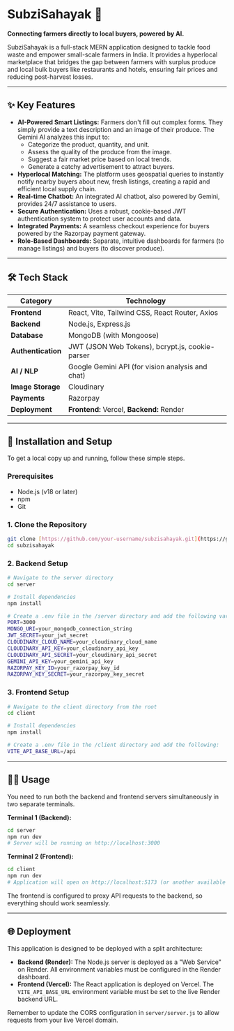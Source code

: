 # SubziSahayak 🥬

**Connecting farmers directly to local buyers, powered by AI.**

SubziSahayak is a full-stack MERN application designed to tackle food waste and empower small-scale farmers in India. It provides a hyperlocal marketplace that bridges the gap between farmers with surplus produce and local bulk buyers like restaurants and hotels, ensuring fair prices and reducing post-harvest losses.

---

## ✨ Key Features

* **AI-Powered Smart Listings:** Farmers don't fill out complex forms. They simply provide a text description and an image of their produce. The Gemini AI analyzes this input to:
    * Categorize the product, quantity, and unit.
    * Assess the quality of the produce from the image.
    * Suggest a fair market price based on local trends.
    * Generate a catchy advertisement to attract buyers.
* **Hyperlocal Matching:** The platform uses geospatial queries to instantly notify nearby buyers about new, fresh listings, creating a rapid and efficient local supply chain.
* **Real-time Chatbot:** An integrated AI chatbot, also powered by Gemini, provides 24/7 assistance to users.
* **Secure Authentication:** Uses a robust, cookie-based JWT authentication system to protect user accounts and data.
* **Integrated Payments:** A seamless checkout experience for buyers powered by the Razorpay payment gateway.
* **Role-Based Dashboards:** Separate, intuitive dashboards for farmers (to manage listings) and buyers (to discover produce).

---

## 🛠️ Tech Stack

| Category         | Technology                                                              |
| ---------------- | ----------------------------------------------------------------------- |
| **Frontend** | React, Vite, Tailwind CSS, React Router, Axios                          |
| **Backend** | Node.js, Express.js                                                     |
| **Database** | MongoDB (with Mongoose)                                                 |
| **Authentication**| JWT (JSON Web Tokens), bcrypt.js, cookie-parser                         |
| **AI / NLP** | Google Gemini API (for vision analysis and chat)                        |
| **Image Storage**| Cloudinary                                                              |
| **Payments** | Razorpay                                                                |
| **Deployment** | **Frontend:** Vercel, **Backend:** Render                               |

---

## 🚀 Installation and Setup

To get a local copy up and running, follow these simple steps.

### Prerequisites

* Node.js (v18 or later)
* npm
* Git

### 1. Clone the Repository

```bash
git clone [https://github.com/your-username/subzisahayak.git](https://github.com/your-username/subzisahayak.git)
cd subzisahayak
```

### 2. Backend Setup

```bash
# Navigate to the server directory
cd server

# Install dependencies
npm install

# Create a .env file in the /server directory and add the following variables:
PORT=3000
MONGO_URI=your_mongodb_connection_string
JWT_SECRET=your_jwt_secret
CLOUDINARY_CLOUD_NAME=your_cloudinary_cloud_name
CLOUDINARY_API_KEY=your_cloudinary_api_key
CLOUDINARY_API_SECRET=your_cloudinary_api_secret
GEMINI_API_KEY=your_gemini_api_key
RAZORPAY_KEY_ID=your_razorpay_key_id
RAZORPAY_KEY_SECRET=your_razorpay_key_secret
```

### 3. Frontend Setup

```bash
# Navigate to the client directory from the root
cd client

# Install dependencies
npm install

# Create a .env file in the /client directory and add the following:
VITE_API_BASE_URL=/api
```

---

## 🏃‍♂️ Usage

You need to run both the backend and frontend servers simultaneously in two separate terminals.

**Terminal 1 (Backend):**

```bash
cd server
npm run dev
# Server will be running on http://localhost:3000
```

**Terminal 2 (Frontend):**

```bash
cd client
npm run dev
# Application will open on http://localhost:5173 (or another available port)
```

The frontend is configured to proxy API requests to the backend, so everything should work seamlessly.

---

## 🌐 Deployment

This application is designed to be deployed with a split architecture:

* **Backend (Render):** The Node.js server is deployed as a "Web Service" on Render. All environment variables must be configured in the Render dashboard.
* **Frontend (Vercel):** The React application is deployed on Vercel. The `VITE_API_BASE_URL` environment variable must be set to the live Render backend URL.

Remember to update the CORS configuration in `server/server.js` to allow requests from your live Vercel domain.
